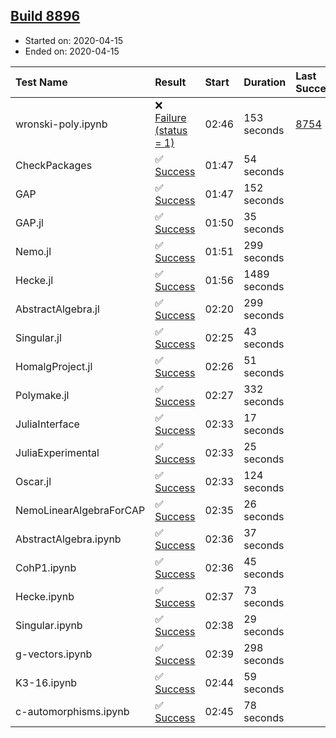 ## [Build 8896](https://oscarci.mathematik.uni-kl.de/job/oscar/8896/)

* Started on: 2020-04-15
* Ended on: 2020-04-15

| Test Name    | Result | Start | Duration | Last Success | First Failure |
|:-------------|:-------|:------|:---------|:-------------|:--------------|
| wronski-poly.ipynb | ❌ [Failure (status = 1)](https://oscarci.mathematik.uni-kl.de/job/oscar/8896/artifact/logs/build-8896/wronski-poly.ipynb.log) | 02:46 | 153 seconds | [8754](https://oscarci.mathematik.uni-kl.de/job/oscar/8754/) | [8755](https://oscarci.mathematik.uni-kl.de/job/oscar/8755/) |
| CheckPackages | ✅ [Success](https://oscarci.mathematik.uni-kl.de/job/oscar/8896/artifact/logs/build-8896/CheckPackages.log) | 01:47 | 54 seconds |  |  |
| GAP | ✅ [Success](https://oscarci.mathematik.uni-kl.de/job/oscar/8896/artifact/logs/build-8896/GAP.log) | 01:47 | 152 seconds |  |  |
| GAP.jl | ✅ [Success](https://oscarci.mathematik.uni-kl.de/job/oscar/8896/artifact/logs/build-8896/GAP.jl.log) | 01:50 | 35 seconds |  |  |
| Nemo.jl | ✅ [Success](https://oscarci.mathematik.uni-kl.de/job/oscar/8896/artifact/logs/build-8896/Nemo.jl.log) | 01:51 | 299 seconds |  |  |
| Hecke.jl | ✅ [Success](https://oscarci.mathematik.uni-kl.de/job/oscar/8896/artifact/logs/build-8896/Hecke.jl.log) | 01:56 | 1489 seconds |  |  |
| AbstractAlgebra.jl | ✅ [Success](https://oscarci.mathematik.uni-kl.de/job/oscar/8896/artifact/logs/build-8896/AbstractAlgebra.jl.log) | 02:20 | 299 seconds |  |  |
| Singular.jl | ✅ [Success](https://oscarci.mathematik.uni-kl.de/job/oscar/8896/artifact/logs/build-8896/Singular.jl.log) | 02:25 | 43 seconds |  |  |
| HomalgProject.jl | ✅ [Success](https://oscarci.mathematik.uni-kl.de/job/oscar/8896/artifact/logs/build-8896/HomalgProject.jl.log) | 02:26 | 51 seconds |  |  |
| Polymake.jl | ✅ [Success](https://oscarci.mathematik.uni-kl.de/job/oscar/8896/artifact/logs/build-8896/Polymake.jl.log) | 02:27 | 332 seconds |  |  |
| JuliaInterface | ✅ [Success](https://oscarci.mathematik.uni-kl.de/job/oscar/8896/artifact/logs/build-8896/JuliaInterface.log) | 02:33 | 17 seconds |  |  |
| JuliaExperimental | ✅ [Success](https://oscarci.mathematik.uni-kl.de/job/oscar/8896/artifact/logs/build-8896/JuliaExperimental.log) | 02:33 | 25 seconds |  |  |
| Oscar.jl | ✅ [Success](https://oscarci.mathematik.uni-kl.de/job/oscar/8896/artifact/logs/build-8896/Oscar.jl.log) | 02:33 | 124 seconds |  |  |
| NemoLinearAlgebraForCAP | ✅ [Success](https://oscarci.mathematik.uni-kl.de/job/oscar/8896/artifact/logs/build-8896/NemoLinearAlgebraForCAP.log) | 02:35 | 26 seconds |  |  |
| AbstractAlgebra.ipynb | ✅ [Success](https://oscarci.mathematik.uni-kl.de/job/oscar/8896/artifact/logs/build-8896/AbstractAlgebra.ipynb.log) | 02:36 | 37 seconds |  |  |
| CohP1.ipynb | ✅ [Success](https://oscarci.mathematik.uni-kl.de/job/oscar/8896/artifact/logs/build-8896/CohP1.ipynb.log) | 02:36 | 45 seconds |  |  |
| Hecke.ipynb | ✅ [Success](https://oscarci.mathematik.uni-kl.de/job/oscar/8896/artifact/logs/build-8896/Hecke.ipynb.log) | 02:37 | 73 seconds |  |  |
| Singular.ipynb | ✅ [Success](https://oscarci.mathematik.uni-kl.de/job/oscar/8896/artifact/logs/build-8896/Singular.ipynb.log) | 02:38 | 29 seconds |  |  |
| g-vectors.ipynb | ✅ [Success](https://oscarci.mathematik.uni-kl.de/job/oscar/8896/artifact/logs/build-8896/g-vectors.ipynb.log) | 02:39 | 298 seconds |  |  |
| K3-16.ipynb | ✅ [Success](https://oscarci.mathematik.uni-kl.de/job/oscar/8896/artifact/logs/build-8896/K3-16.ipynb.log) | 02:44 | 59 seconds |  |  |
| c-automorphisms.ipynb | ✅ [Success](https://oscarci.mathematik.uni-kl.de/job/oscar/8896/artifact/logs/build-8896/c-automorphisms.ipynb.log) | 02:45 | 78 seconds |  |  |
